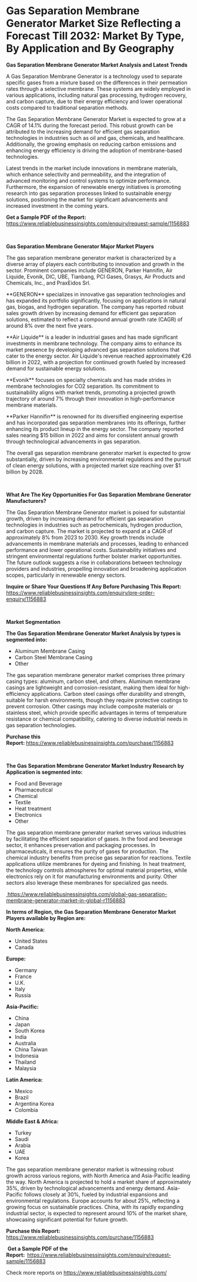 <p><h1>Gas Separation Membrane Generator Market Size Reflecting a Forecast Till 2032: Market By Type, By Application and By Geography</h1></p><p><strong>Gas Separation Membrane Generator Market Analysis and Latest Trends</strong></p>
<p><p>A Gas Separation Membrane Generator is a technology used to separate specific gases from a mixture based on the differences in their permeation rates through a selective membrane. These systems are widely employed in various applications, including natural gas processing, hydrogen recovery, and carbon capture, due to their energy efficiency and lower operational costs compared to traditional separation methods.</p><p>The Gas Separation Membrane Generator Market is expected to grow at a CAGR of 14.1% during the forecast period. This robust growth can be attributed to the increasing demand for efficient gas separation technologies in industries such as oil and gas, chemicals, and healthcare. Additionally, the growing emphasis on reducing carbon emissions and enhancing energy efficiency is driving the adoption of membrane-based technologies.</p><p>Latest trends in the market include innovations in membrane materials, which enhance selectivity and permeability, and the integration of advanced monitoring and control systems to optimize performance. Furthermore, the expansion of renewable energy initiatives is promoting research into gas separation processes linked to sustainable energy solutions, positioning the market for significant advancements and increased investment in the coming years.</p></p>
<p><strong>Get a Sample PDF of the Report:&nbsp;</strong> <a href="https://www.reliablebusinessinsights.com/enquiry/request-sample/1156883?utm_campaign=2737&utm_medium=2&utm_source=Github&utm_content=ia&utm_term=21032025&utm_id=gas-separation-membrane-generator">https://www.reliablebusinessinsights.com/enquiry/request-sample/1156883</a></p>
<p>&nbsp;</p>
<p><strong>Gas Separation Membrane Generator Major Market Players</strong></p>
<p><p>The gas separation membrane generator market is characterized by a diverse array of players each contributing to innovation and growth in the sector. Prominent companies include GENERON, Parker Hannifin, Air Liquide, Evonik, DIC, UBE, Tianbang, PCI Gases, Grasys, Air Products and Chemicals, Inc., and PraxEidos Srl.</p><p>**GENERON** specializes in innovative gas separation technologies and has expanded its portfolio significantly, focusing on applications in natural gas, biogas, and hydrogen separation. The company has reported robust sales growth driven by increasing demand for efficient gas separation solutions, estimated to reflect a compound annual growth rate (CAGR) of around 8% over the next five years.</p><p>**Air Liquide** is a leader in industrial gases and has made significant investments in membrane technology. The company aims to enhance its market presence by developing advanced gas separation solutions that cater to the energy sector. Air Liquide's revenue reached approximately €26 billion in 2022, with a projection for continued growth fueled by increased demand for sustainable energy solutions.</p><p>**Evonik** focuses on specialty chemicals and has made strides in membrane technologies for CO2 separation. Its commitment to sustainability aligns with market trends, promoting a projected growth trajectory of around 7% through their innovation in high-performance membrane materials.</p><p>**Parker Hannifin** is renowned for its diversified engineering expertise and has incorporated gas separation membranes into its offerings, further enhancing its product lineup in the energy sector. The company reported sales nearing $15 billion in 2022 and aims for consistent annual growth through technological advancements in gas separation.</p><p>The overall gas separation membrane generator market is expected to grow substantially, driven by increasing environmental regulations and the pursuit of clean energy solutions, with a projected market size reaching over $1 billion by 2028.</p></p>
<p>&nbsp;</p>
<p><strong>What Are The Key Opportunities For Gas Separation Membrane Generator Manufacturers?</strong></p>
<p><p>The Gas Separation Membrane Generator market is poised for substantial growth, driven by increasing demand for efficient gas separation technologies in industries such as petrochemicals, hydrogen production, and carbon capture. The market is projected to expand at a CAGR of approximately 8% from 2023 to 2030. Key growth trends include advancements in membrane materials and processes, leading to enhanced performance and lower operational costs. Sustainability initiatives and stringent environmental regulations further bolster market opportunities. The future outlook suggests a rise in collaborations between technology providers and industries, propelling innovation and broadening application scopes, particularly in renewable energy sectors.</p></p>
<p><strong>Inquire or Share Your Questions If Any Before Purchasing This Report:</strong> <a href="https://www.reliablebusinessinsights.com/enquiry/pre-order-enquiry/1156883?utm_campaign=2737&utm_medium=2&utm_source=Github&utm_content=ia&utm_term=21032025&utm_id=gas-separation-membrane-generator">https://www.reliablebusinessinsights.com/enquiry/pre-order-enquiry/1156883</a></p>
<p>&nbsp;</p>
<p><strong>Market Segmentation</strong></p>
<p><strong>The Gas Separation Membrane Generator Market Analysis by types is segmented into:</strong></p>
<p><ul><li>Aluminum Membrane Casing</li><li>Carbon Steel Membrane Casing</li><li>Other</li></ul></p>
<p><p>The gas separation membrane generator market comprises three primary casing types: aluminum, carbon steel, and others. Aluminum membrane casings are lightweight and corrosion-resistant, making them ideal for high-efficiency applications. Carbon steel casings offer durability and strength, suitable for harsh environments, though they require protective coatings to prevent corrosion. Other casings may include composite materials or stainless steel, which provide specific advantages in terms of temperature resistance or chemical compatibility, catering to diverse industrial needs in gas separation technologies.</p></p>
<p><strong>Purchase this Report:&nbsp;</strong><a href="https://www.reliablebusinessinsights.com/purchase/1156883?utm_campaign=2737&utm_medium=2&utm_source=Github&utm_content=ia&utm_term=21032025&utm_id=gas-separation-membrane-generator">https://www.reliablebusinessinsights.com/purchase/1156883</a></p>
<p>&nbsp;</p>
<p><strong>The Gas Separation Membrane Generator Market Industry Research by Application is segmented into:</strong></p>
<p><ul><li>Food and Beverage</li><li>Pharmaceutical</li><li>Chemical</li><li>Textile</li><li>Heat treatment</li><li>Electronics</li><li>Other</li></ul></p>
<p><p>The gas separation membrane generator market serves various industries by facilitating the efficient separation of gases. In the food and beverage sector, it enhances preservation and packaging processes. In pharmaceuticals, it ensures the purity of gases for production. The chemical industry benefits from precise gas separation for reactions. Textile applications utilize membranes for dyeing and finishing. In heat treatment, the technology controls atmospheres for optimal material properties, while electronics rely on it for manufacturing environments and purity. Other sectors also leverage these membranes for specialized gas needs.</p></p>
<p><a href="https://www.reliablebusinessinsights.com/global-gas-separation-membrane-generator-market-in-global-r1156883?utm_campaign=2737&utm_medium=2&utm_source=Github&utm_content=ia&utm_term=21032025&utm_id=gas-separation-membrane-generator">&nbsp;https://www.reliablebusinessinsights.com/global-gas-separation-membrane-generator-market-in-global-r1156883</a></p>
<p><strong>In terms of Region, the Gas Separation Membrane Generator Market Players available by Region are:</strong></p>
<p>
    <p> <strong> North America: </strong>
        <ul>
            <li>United States</li>
            <li>Canada</li>
        </ul>
        </p> 
    <p> <strong> Europe: </strong>
        <ul>
            <li>Germany</li>
            <li>France</li>
            <li>U.K.</li>
            <li>Italy</li>
            <li>Russia</li>
        </ul>
        </p> 
    <p> <strong> Asia-Pacific: </strong>
        <ul>
            <li>China</li>
            <li>Japan</li>
            <li>South Korea</li>
            <li>India</li>
            <li>Australia</li>
            <li>China Taiwan</li>
            <li>Indonesia</li>
            <li>Thailand</li>
            <li>Malaysia</li>
        </ul>
        </p> 
    <p> <strong> Latin America: </strong>
        <ul>
            <li>Mexico</li>
            <li>Brazil</li>
            <li>Argentina Korea</li>
            <li>Colombia</li>
        </ul>
        </p> 
    <p> <strong> Middle East & Africa: </strong>
        <ul>
            <li>Turkey</li>
            <li>Saudi</li>
            <li>Arabia</li>
            <li>UAE</li>
            <li>Korea</li>
        </ul>
    </p>
    </p>
<p><p>The gas separation membrane generator market is witnessing robust growth across various regions, with North America and Asia-Pacific leading the way. North America is projected to hold a market share of approximately 35%, driven by technological advancements and energy demand. Asia-Pacific follows closely at 30%, fueled by industrial expansions and environmental regulations. Europe accounts for about 25%, reflecting a growing focus on sustainable practices. China, with its rapidly expanding industrial sector, is expected to represent around 10% of the market share, showcasing significant potential for future growth.</p></p>
<p><strong>Purchase this Report: </strong><a href="https://www.reliablebusinessinsights.com/purchase/1156883?utm_campaign=2737&utm_medium=2&utm_source=Github&utm_content=ia&utm_term=21032025&utm_id=gas-separation-membrane-generator">https://www.reliablebusinessinsights.com/purchase/1156883</a></p>
<p>&nbsp;<strong>Get a Sample PDF of the Report:&nbsp;&nbsp;</strong><a href="https://www.reliablebusinessinsights.com/enquiry/request-sample/1156883?utm_campaign=2737&utm_medium=2&utm_source=Github&utm_content=ia&utm_term=21032025&utm_id=gas-separation-membrane-generator">https://www.reliablebusinessinsights.com/enquiry/request-sample/1156883</a></p>
<p><strong></strong></p>
<p>Check more reports on <a href="https://www.reliablebusinessinsights.com/?utm_campaign=2737&utm_medium=2&utm_source=Github&utm_content=ia&utm_term=21032025&utm_id=gas-separation-membrane-generator">https://www.reliablebusinessinsights.com/</a></p>